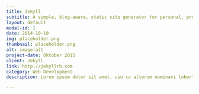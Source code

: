 ```yaml
---
title: Jekyll
subtitle: A simple, blog-aware, static site generator for personal, project, or organization sites
layout: default
modal-id: 1
date: 2014-10-10
img: placeholder.png
thumbnail: placeholder.png
alt: image-alt
project-date: Oktober 2015
client: Jekyll
link: http://jekyllrb.com
category: Web Development
description: Lorem ipsum dolor sit amet, usu cu alterum nominavi lobortis. At duo novum diceret. Tantas apeirian vix et, usu sanctus postulant inciderint ut, populo diceret necessitatibus in vim. Cu eum dicam feugiat noluisse.

---
```


